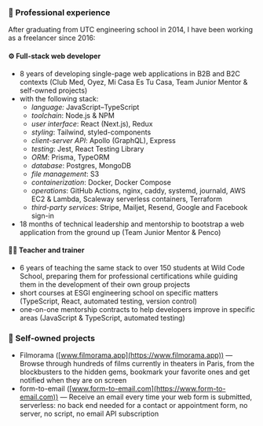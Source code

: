 <!--
**arnaudrenaud/arnaudrenaud** is a ✨ _special_ ✨ repository because its `README.md` (this file) appears on your GitHub profile.

Here are some ideas to get you started:

- 🔭 I’m currently working on ...
- 🌱 I’m currently learning ...
- 👯 I’m looking to collaborate on ...
- 🤔 I’m looking for help with ...
- 💬 Ask me about ...
- 📫 How to reach me: ...
- 😄 Pronouns: ...
- ⚡ Fun fact: ...
-->

### 🏢 Professional experience

After graduating from UTC engineering school in 2014, I have been working as a freelancer since 2016:

#### ⚙️ Full-stack web developer

- 8 years of developing single-page web applications in B2B and B2C contexts (Club Med, Oyez, Mi Casa Es Tu Casa, Team Junior Mentor & self-owned projects)
- with the following stack:
  - _language:_ JavaScript–TypeScript
  - _toolchain_: Node.js & NPM
  - _user interface_: React (Next.js), Redux
  - _styling_: Tailwind, styled-components
  - _client-server API_: Apollo (GraphQL), Express
  - _testing_: Jest, React Testing Library
  - _ORM_: Prisma, TypeORM
  - _database_: Postgres, MongoDB
  - _file management_: S3
  - _containerization_: Docker, Docker Compose
  - _operations_: GitHub Actions, nginx, caddy, systemd, journald, AWS EC2 & Lambda, Scaleway serverless containers, Terraform
  - _third-party services_: Stripe, Mailjet, Resend, Google and Facebook sign-in
- 18 months of technical leadership and mentorship to bootstrap a web application from the ground up (Team Junior Mentor & Penco)

#### 👨‍🏫 Teacher and trainer

- 6 years of teaching the same stack to over 150 students at Wild Code School, preparing them for professional certifications while guiding them in the development of their own group projects
- short courses at ESGI engineering school on specific matters (TypeScript, React, automated testing, version control)
- one-on-one mentorship contracts to help developers improve in specific areas (JavaScript & TypeScript, automated testing)

### 🌱 Self-owned projects

- Filmorama ([www.filmorama.app](https://www.filmorama.app)) — Browse through hundreds of films currently in theaters in Paris, from the blockbusters to the hidden gems, bookmark your favorite ones and get notified when they are on screen
- form-to-email ([www.form-to-email.com](https://www.form-to-email.com)) — Receive an email every time your web form is submitted, serverless: no back end needed for a contact or appointment form, no server, no script, no email API subscription
